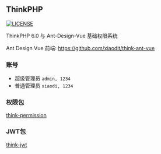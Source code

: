 ## ThinkPHP
[![LICENSE](https://img.shields.io/badge/license-Anti%20996-blue.svg)](https://github.com/996icu/996.ICU/blob/master/LICENSE)

ThinkPHP 6.0 与 Ant-Design-Vue 基础权限系统  

Ant Design Vue 前端: https://github.com/xiaodit/think-ant-vue


### 账号
* 超级管理员 `admin, 1234` 
* 普通管理员 `xiaodi, 1234`

### 权限包
[think-permission](https://github.com/xiaodit/think-permission)

### JWT包
[think-jwt](https://github.com/xiaodit/think-jwt)
